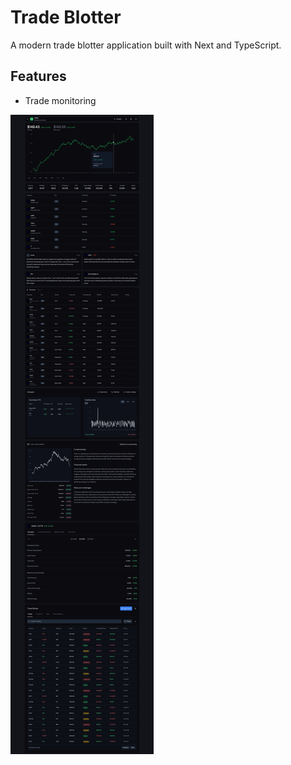 # Trade Blotter

A modern trade blotter application built with Next and TypeScript.

## Features

- Trade monitoring

![alt text](public/tradeblotter-screenshot.png)
